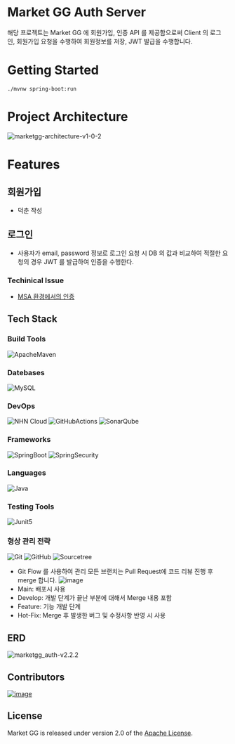 # Market GG Auth Server

해당 프로젝트는 Market GG 에 회원가입, 인증 API 를 제공함으로써 Client 의 로그인, 회원가입 요청을 수행하여 회원정보를 저장, JWT 발급을 수행합니다.

# Getting Started

```
./mvnw spring-boot:run
```

# Project Architecture

![marketgg-architecture-v1-0-2](https://user-images.githubusercontent.com/38161720/183286626-494edf2f-2a6c-4207-b70f-57d85b838704.png)


# Features

## 회원가입

- 덕춘 작성

## 로그인

- 사용자가 email, password 정보로 로그인 요청 시 DB 의 값과 비교하여 적절한 요청의 경우 JWT 를 발급하여 인증을 수행한다.

### Techinical Issue

- [MSA 환경에서의 인증](https://github.com/nhn-on7/marketgg-auth/wiki/MSA-%ED%99%98%EA%B2%BD%EC%97%90%EC%84%9C%EC%9D%98-%EC%9D%B8%EC%A6%9D)

## Tech Stack

### Build Tools

![ApacheMaven](https://img.shields.io/badge/Maven-C71A36?style=flat&logo=ApacheMaven&logoColor=white)

### Datebases

![MySQL](https://img.shields.io/badge/MySQL-4479A1?style=flat&logo=MySQL&logoColor=white)

### DevOps

![NHN Cloud](https://img.shields.io/badge/-NHN%20Cloud-blue?style=flat&logo=iCloud&logoColor=white)
![GitHubActions](https://img.shields.io/badge/GitHub%20Actions-2088FF?style=flat&logo=GitHubActions&logoColor=white)
![SonarQube](https://img.shields.io/badge/SonarQube-4E98CD?style=flat&logo=SonarQube&logoColor=white)

### Frameworks

![SpringBoot](https://img.shields.io/badge/Spring%20Boot-6DB33F?style=flat&logo=SpringBoot&logoColor=white)
![SpringSecurity](https://img.shields.io/badge/Spring%20Security-6DB33F?style=flat&logo=SpringSecurity&logoColor=white)

### Languages

![Java](https://img.shields.io/badge/Java-ED8B00?style=for-the-badge&logo=Java&logoColor=white&style=flat)

### Testing Tools

![Junit5](https://img.shields.io/badge/Junit5-25A162?style=flat&logo=Junit5&logoColor=white)

### 형상 관리 전략

![Git](https://img.shields.io/badge/Git-F05032?style=flat&logo=Git&logoColor=white)
![GitHub](https://img.shields.io/badge/GitHub-181717?style=flat&logo=GitHub&logoColor=white)
![Sourcetree](https://img.shields.io/badge/Sourcetree-0052CC?style=flat&logo=Sourcetree&logoColor=white)

- Git Flow 를 사용하여 관리
  모든 브랜치는 Pull Request에 코드 리뷰 진행 후 merge 합니다.
  ![image](https://user-images.githubusercontent.com/71637466/183255360-68cb4eef-cbc3-4005-9889-bf8bed192b43.png)
- Main: 배포시 사용
- Develop: 개발 단계가 끝난 부분에 대해서 Merge 내용 포함
- Feature: 기능 개발 단계
- Hot-Fix: Merge 후 발생한 버그 및 수정사항 반영 시 사용

## ERD

![marketgg_auth-v2.2.2](https://user-images.githubusercontent.com/38150034/183289775-d2b299c0-6bd9-493c-86e5-5e9632e38d8b.png)

## Contributors

<a href="https://github.com/nhn-on7/marketgg-auth/graphs/contributors">
<img alt="image" src="https://user-images.githubusercontent.com/38150034/183289740-34065fa9-2164-41b9-ba77-f7221619529e.png">
</a>


## License

Market GG is released under version 2.0 of the [Apache License](https://www.apache.org/licenses/LICENSE-2.0).
